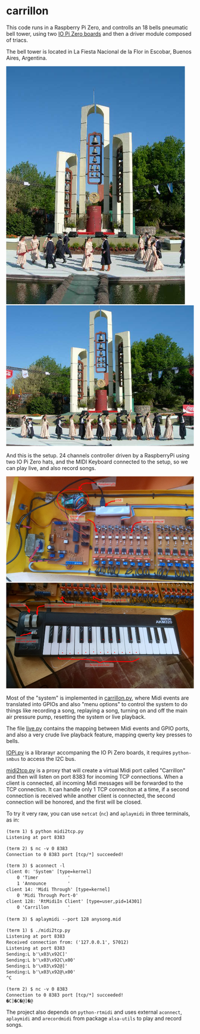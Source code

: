 # carrillon
This code runs in a Raspberry Pi Zero, and controlls an 18 bells pneumatic bell tower, using two [IO Pi Zero boards](https://www.abelectronics.co.uk/p/71/io-pi-zero) and then a driver module composed of triacs.

The bell tower is located in La Fiesta Nacional de la Flor in Escobar, Buenos Aires, Argentina.

![escobar-1](doc/Carrillon-Escobar-1.jpg)
![escobar-2](doc/Carrillon-Escobar-2.jpg)

And this is the setup. 24 channels controller driven by a RaspberryPi using two IO Pi Zero hats, and the MIDI Keyboard connected to the setup, so we can play live, and also record songs.

![Pi-Controller](doc/Pi-Controller.jpg)
![Keyboard-Controller](doc/Keyboard-Controller.jpg)

Most of the "system" is implemented in [carrillon.py](carrillon.py), where Midi events are translated into GPIOs and also "menu options" to control the system to do things like recording a song, replaying a song, turning on and off the main air pressure pump, resetting the system or live playback.

The file [live.py](live.py) contains the mapping between Midi events and GPIO ports, and also a very crude live playback feature, mapping qwerty key presses to bells.

[IOPi.py](IOPi.py) is a librarayr accompaning the IO Pi Zero boards, it requires `python-smbus` to access the I2C bus.

[midi2tcp.py](midi2tcp.py) is a proxy that will create a virtual Midi port called "Carrillon" and 
then will listen on port 8383 for incoming TCP connections. When a client is connected, all incoming
Midi messages will be forwarded to the TCP connection. It can handle only 1 TCP conneciton at a time,
if a second connection is received while another client is connected, the second connection will be
honored, and the first will be closed.

To try it very raw, you can use `netcat` (`nc`) and `aplaymidi` in three terminals, as in:

```
(term 1) $ python midi2tcp.py
Listening at port 8383
```

```
(term 2) $ nc -v 0 8383
Connection to 0 8383 port [tcp/*] succeeded!
```

```
(term 3) $ aconnect -l
client 0: 'System' [type=kernel]
    0 'Timer           '
    1 'Announce        '
client 14: 'Midi Through' [type=kernel]
    0 'Midi Through Port-0'
client 128: 'RtMidiIn Client' [type=user,pid=14301]
    0 'Carrillon       '

(term 3) $ aplaymidi --port 128 anysong.mid
```

```
(term 1) $ ./midi2tcp.py 
Listening at port 8383
Received connection from: ('127.0.0.1', 57012)
Listening at port 8383
Sending:L b'\x03\x92C]'
Sending:L b'\x03\x92C\x00'
Sending:L b'\x03\x92@]'
Sending:L b'\x03\x92@\x00'
^C
```

```
(term 2) $ nc -v 0 8383
Connection to 0 8383 port [tcp/*] succeeded!
�C]�C�@]�@
```


The project also depends on `python-rtmidi` and uses external `aconnect`, `aplaymidi` and `arecordmidi` from package `alsa-utils` to play and record songs.
